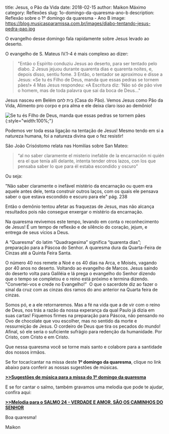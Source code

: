 ﻿title: Jesus, o Pão da Vida
date: 2018-02-15
author: Maikon Máximo
category: Reflexões
slug: 1o-domingo-da-quaresma-ano-b
description: Reflexão sobre o 1º domingo da quaresma - Ano B
image: https://blog.musicasparamissa.com.br/images/diabo-tentando-jesus-pedra-pao.jpg

O evangelho desse domingo fala rapidamente sobre Jesus levado ao deserto.

O evangelho de S. Mateus IV.1-4 é mais complexo ao dizer:

>"Então o Espírito conduziu Jesus ao deserto, para ser tentado pelo diabo.
2 Jesus jejuou durante quarenta dias e quarenta noites, e, depois disso, sentiu fome.
3 Então, o tentador se aproximou e disse a Jesus: 
«Se tu és Filho de Deus, manda que essas pedras se tornem pães!»
4 Mas Jesus respondeu: «A Escritura diz: ‘Não só de pão vive o homem, mas de toda palavra que sai da boca de Deus..."

Jesus nasceu em Belém בית לחם (Casa do Pão).
Vemos Jesus como Pão da Vida, Alimento pro corpo e pra alma e ele deixa claro isso ao demônio! 

![Se tu és Filho de Deus, manda que essas pedras se tornem pães](/images/diabo-tentando-jesus-pedra-pao.jpg){:style="width:100%;"}


Podemos ver toda essa ligação na tentação de Jesus! Mesmo tendo em si a natureza humana, foi a natureza divina que o fez resistir! 

São João Crisóstomo relata nas Homilías sobre San Mateo:


>“al no saber claramente el misterio inefable de la encarnación ni quién era el que tenía allí delante, intenta tender otros lazos, con los que pensaba saber lo que para él estaba escondido y oscuro” 

Ou seja:

"Não saber claramente o inefável mistério da encarnação ou quem era aquele antes dele,
tenta construir outros laços, com os quais ele pensava saber o que estava escondido e escuro para ele"
pág. 238

Então o demônio tentou afetar as fraquezas de Jesus, 
mas não alcança resultados pois não consegue enxergar o mistério da encarnação. 

Na quaresma revivemos este tempo, levando em conta o reconhecimento de Jesus!
É um tempo de reflexão e de silêncio do coração, jejum, e entrega de seus vícios a Deus.

A “Quaresma”  do latim “Quadragesima”  significa “quarenta dias”;  preparação para a Páscoa do Senhor.
A quaresma dura da Quarta-Feira de Cinzas até a Quinta Feira Santa.

O número 40 nos remete a  Noé e os  40 dias na Arca, e Moisés, vagando por 40 anos no deserto.
Voltando ao evangelho de Marcos.
Jesus saindo do deserto volta para Galiléia e lá prega o evangelho do Senhor dizendo que o tempo se completou e o reino está próximo e termina dizendo.
"Convertei-vos e crede no Evangelho!" 
O que o sacerdote diz ao fazer o sinal da cruz com as cinzas dos ramos do ano anterior na Quarta feira de cinzas. 

Somos pó, e a ele retornaremos. Mas a fé na vida que a de vir com o reino de Deus, nos trás a razão da nossa experança da qual Paulo já dizia em suas cartas! 
Fiquemos firmes na preparação para Páscoa, não pensando no Ovo de chocolate que vou escolher, mas no sentido da morte e ressurreição de Jesus. 
O cordeiro de Deus que tira os pecados do mundo! Afinal, só ele seria o suficiente sufrágio para redenção da humanidade.
Por Cristo, com Cristo e em Cristo.

Que nessa quaresma você se torne mais santo e colabore para a santidade dos nossos irmãos.

Se for tocar/cantar na missa deste **1º domingo da quaresma**, clique no link abaixo para conferir as nossas sugestões de músicas.

**[>>Sugestões de música para a missa do 1º domingo da quaresma](https://musicasparamissa.com.br/sugestoes-para/1o-domingo-da-quaresma-ano-b/)**

E se for cantar o salmo, também gravamos uma melodia que pode te ajudar, confira aqui:

**[>>Melodia para o SALMO 24 - VERDADE E AMOR, SÃO OS CAMINHOS DO SENHOR](https://musicasparamissa.com.br/musica/salmo-24-verdade-e-amor-sao-os-caminhos-do-senhor/)**

Boa quaresma!

Maikon
